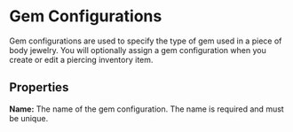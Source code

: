 # Gem Configurations

Gem configurations are used to specify the type of gem used in a piece of body jewelry. You will optionally assign a gem configuration when you create or edit a piercing inventory item.

## Properties

**Name:** The name of the gem configuration. The name is required and must be unique.